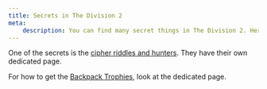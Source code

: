 ```yaml
---
title: Secrets in The Division 2
meta:
    description: You can find many secret things in The Division 2. Here you find out what and where.
---
```


One of the secrets is the [cipher riddles and hunters](/hunters.html). They have their own dedicated page.

For how to get the [Backpack Trophies](/backpack-trophies.html), look at the dedicated page.